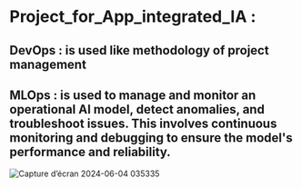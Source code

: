 # Project_for_App_integrated_IA :
## DevOps : is used like methodology of project management
## MLOps : is used to manage and monitor an operational AI model, detect anomalies, and troubleshoot issues. This involves continuous monitoring and debugging to ensure the model's performance and reliability.

![Capture d’écran 2024-06-04 035335](https://github.com/GDIATTA/Project_for_-App_integrated_IA/assets/147615966/4a93f02f-035f-4f2a-99b7-89d4476eeadd)

